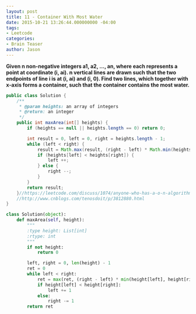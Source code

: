 ```yaml
---
layout: post
title: 11 - Container With Most Water
date: 2015-10-21 13:26:44.000000000 -04:00
tags:
- Leetcode
categories:
- Brain Teaser
author: Jason
---
```

**Given n non-negative integers a1, a2, ..., an, where each represents a point at coordinate (i, ai). n vertical lines are drawn such that the two endpoints of line i is at (i, ai) and (i, 0). Find two lines, which together with x-axis forms a container, such that the container contains the most water.**


``` java
public class Solution {
    /**
     * @param heights: an array of integers
     * @return: an integer
     */
    public int maxArea(int[] heights) {
        if (heights == null || heights.length == 0) return 0;

        int result = 0, left = 0, right = heights.length - 1;
        while (left < right) {
            result = Math.max(result, (right - left) * Math.min(heights[left], heights[right]));
            if (heights[left] < heights[right]) {
                left ++;
            } else {
                right --;
            }
        }
        return result;
    }//https://leetcode.com/discuss/1074/anyone-who-has-a-o-n-algorithm
    //http://www.cnblogs.com/tenosdoit/p/3812880.html
}
```

``` python
class Solution(object):
    def maxArea(self, height):
        """
        :type height: List[int]
        :rtype: int
        """
        if not height:
            return 0

        left, right = 0, len(height) - 1
        ret = 0
        while left < right:
            ret = max(ret, (right - left) * min(height[left], height[right]))
            if height[left] < height[right]:
                left += 1
            else:
                right -= 1
        return ret
```
